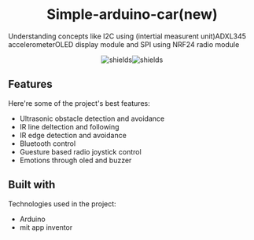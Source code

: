 <h1 align="center" id="title">Simple-arduino-car(new)</h1>

<p id="description">Understanding concepts like I2C using (intertial measurent unit)ADXL345 accelerometerOLED display module and SPI using NRF24 radio module</p>

<p align="center"><img src="https://img.shields.io/badge/Arduino-00979D?style=for-the-badge&amp;logo=Arduino&amp;logoColor=white" alt="shields"><img src="https://img.shields.io/badge/Arduino_IDE-00979D?style=for-the-badge&amp;logo=arduino&amp;logoColor=white" alt="shields"></p>

  
  
<h2>Features</h2>

Here're some of the project's best features:

*   Ultrasonic obstacle detection and avoidance
*   IR line deltection and following
*   IR edge detection and avoidance
*   Bluetooth control
*   Guesture based radio joystick control
*   Emotions through oled and buzzer

  
  
<h2>Built with</h2>

Technologies used in the project:

*   Arduino
*   mit app inventor
